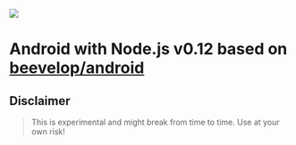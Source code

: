 [![](https://badge.imagelayers.io/beevelop/android-nodejs:latest.svg)](https://imagelayers.io/?images=beevelop/android-nodejs:latest 'Get your own badge on imagelayers.io')

# Android with Node.js v0.12 based on [beevelop/android](https://github.com/beevelop/docker-android)

## Disclaimer
> This is experimental and might break from time to time. Use at your own risk!
